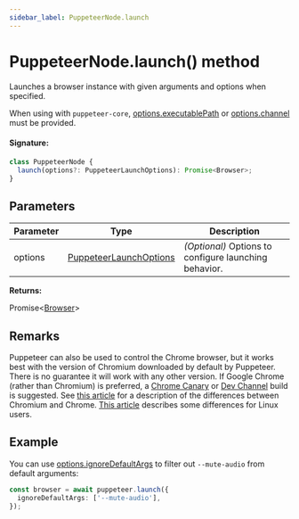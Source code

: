 ```yaml
---
sidebar_label: PuppeteerNode.launch
---
```


# PuppeteerNode.launch() method

Launches a browser instance with given arguments and options when specified.

When using with `puppeteer-core`, [options.executablePath](./puppeteer.launchoptions.md) or [options.channel](./puppeteer.launchoptions.md) must be provided.

#### Signature:

```typescript
class PuppeteerNode {
  launch(options?: PuppeteerLaunchOptions): Promise<Browser>;
}
```

## Parameters

| Parameter | Type                                                            | Description                                           |
| --------- | --------------------------------------------------------------- | ----------------------------------------------------- |
| options   | [PuppeteerLaunchOptions](./puppeteer.puppeteerlaunchoptions.md) | _(Optional)_ Options to configure launching behavior. |

**Returns:**

Promise&lt;[Browser](./puppeteer.browser.md)&gt;

## Remarks

Puppeteer can also be used to control the Chrome browser, but it works best with the version of Chromium downloaded by default by Puppeteer. There is no guarantee it will work with any other version. If Google Chrome (rather than Chromium) is preferred, a [Chrome Canary](https://www.google.com/chrome/browser/canary.html) or [Dev Channel](https://www.chromium.org/getting-involved/dev-channel) build is suggested. See [this article](https://www.howtogeek.com/202825/what%E2%80%99s-the-difference-between-chromium-and-chrome/) for a description of the differences between Chromium and Chrome. [This article](https://chromium.googlesource.com/chromium/src/+/lkgr/docs/chromium_browser_vs_google_chrome.md) describes some differences for Linux users.

## Example

You can use [options.ignoreDefaultArgs](./puppeteer.launchoptions.md) to filter out `--mute-audio` from default arguments:

```ts
const browser = await puppeteer.launch({
  ignoreDefaultArgs: ['--mute-audio'],
});
```
